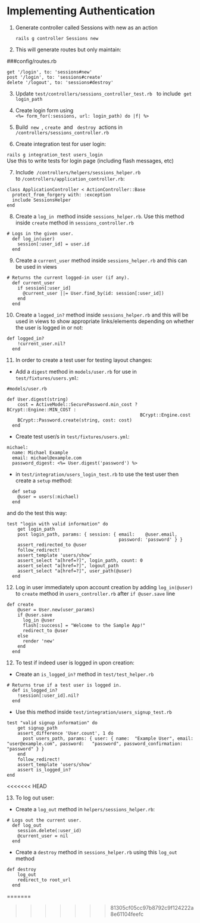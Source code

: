 # Implementing Authentication

1. Generate controller called Sessions with new as an action

   `rails g controller Sessions new`

2. This will generate routes but only maintain:

###config/routes.rb

`get '/login', to: 'sessions#new'`<br>
`post '/login', to: 'sessions#create'`<br>
`delete '/logout', to: 'sessions#destroy'`

3. Update `test/controllers/sessions_controller_test.rb` &nbsp; to include &nbsp;`get login_path`

4. Create login form using <br>
   `<%= form_for(:sessions, url: login_path) do |f| %>`

5. Build &nbsp;`new` &nbsp;, `create`&nbsp; and &nbsp; `destroy`&nbsp; actions in &nbsp; `/controllers/sessions_controller.rb`

6. Create integration test for user login:

`rails g integration_test users_login`<br>
Use this to write tests for login page (including flash messages, etc)

7. Include&nbsp; `/controllers/helpers/sessions_helper.rb`&nbsp; to&nbsp;`/controllers/application_controller.rb`:<br>

```
class ApplicationController < ActionController::Base
  protect_from_forgery with: :exception
  include SessionsHelper
end
```

8. Create a&nbsp;`log_in`&nbsp; method inside `sessions_helper.rb`. Use this method inside `create` method in `sessions_controller.rb`

```
# Logs in the given user.
  def log_in(user)
    session[:user_id] = user.id
  end
```

9. Create a `current_user` method inside `sessions_helper.rb` and this can be used in views

```
# Returns the current logged-in user (if any).
  def current_user
    if session[:user_id]
      @current_user ||= User.find_by(id: session[:user_id])
    end
  end
```

10. Create a `logged_in?` method inside `sessions_helper.rb` and this will be used in views to show appropriate links/elements depending on whether the user is logged in or not:

```
def logged_in?
    !current_user.nil?
  end
```

11. In order to create a test user for testing layout changes:

- Add a `digest` method in `models/user.rb` for use in `test/fixtures/users.yml`:

```
#models/user.rb

def User.digest(string)
    cost = ActiveModel::SecurePassword.min_cost ? BCrypt::Engine::MIN_COST :
                                                  BCrypt::Engine.cost
    BCrypt::Password.create(string, cost: cost)
  end
```

- Create test user/s in `test/fixtures/users.yml`:

```
michael:
  name: Michael Example
  email: michael@example.com
  password_digest: <%= User.digest('password') %>
```

- in `test/integration/users_login_test.rb` to use the test user then create a `setup` method:

```
  def setup
    @user = users(:michael)
  end
```

and do the test this way:

```
test "login with valid information" do
    get login_path
    post login_path, params: { session: { email:    @user.email,
                                          password: 'password' } }
    assert_redirected_to @user
    follow_redirect!
    assert_template 'users/show'
    assert_select "a[href=?]", login_path, count: 0
    assert_select "a[href=?]", logout_path
    assert_select "a[href=?]", user_path(@user)
  end
```

12. Log in user immediately upon account creation by adding `log_in(@user)` to `create` method in `users_controller.rb` after `if @user.save` line

```
def create
    @user = User.new(user_params)
    if @user.save
      log_in @user
      flash[:success] = "Welcome to the Sample App!"
      redirect_to @user
    else
      render 'new'
    end
  end
```

12. To test if indeed user is logged in upon creation:

- Create an `is_logged_in?` method in `test/test_helper.rb`

```
# Returns true if a test user is logged in.
  def is_logged_in?
    !session[:user_id].nil?
  end
```

- Use this method inside `test/integration/users_signup_test.rb`

```
test "valid signup information" do
    get signup_path
    assert_difference 'User.count', 1 do
      post users_path, params: { user: { name:  "Example User", email: "user@example.com", password:   "password", password_confirmation: "password" } }
    end
    follow_redirect!
    assert_template 'users/show'
    assert is_logged_in?
end
```
<<<<<<< HEAD

13. To log out user:

- Create a `log_out` method in `helpers/sessions_helper.rb`:

```
# Logs out the current user.
  def log_out
    session.delete(:user_id)
    @current_user = nil
  end
```

- Create a `destroy` method in `sessions_helper.rb` using this `log_out` method

```
def destroy
    log_out
    redirect_to root_url
  end
```
=======
>>>>>>> 81305cf05cc97b8792c9f124222a8e61104feefc
